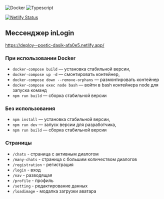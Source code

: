 ![Docker](https://img.shields.io/badge/docker-%230db7ed.svg?style=for-the-badge&logo=docker&logoColor=white)
![Typescript](https://img.shields.io/badge/TypeScript-007ACC?style=for-the-badge&logo=typescript&logoColor=white)

[![Netlify Status](https://api.netlify.com/api/v1/badges/bd2b1b59-8d1f-4dd6-8e15-82246fdd28da/deploy-status)](https://app.netlify.com/sites/poetic-dasik-afa0e5/deploys)

## Мессенджер inLogin
https://deploy--poetic-dasik-afa0e5.netlify.app/

### При использовании Docker

- `docker-compose build` — установка стабильной версии,
- `docker-compose up -d` — смонтировать контейнер,
- `docker-compose down --remove-orphans` — размонтировать контейнер
- `docker-compose exec node bash` — войти в bash контейнера node для запуска команд
- `npm run build` — сборка стабильной версии

### Без использования

- `npm install` — установка стабильной версии,
- `npm run dev` — запуск версии для разработчика,
- `npm run build` — сборка стабильной версии

### Страницы
- `/chats` - страница с активным диалогом
- `/many-chats`  - страница с большим количеством диалогов
- `/registration` - регистрация
- `/login` - вход
- `/nav` - разводящая
- `/profile` - профиль
- `/setting` - редактирование данных
- `/loadimage` - модалка загрузки аватара
